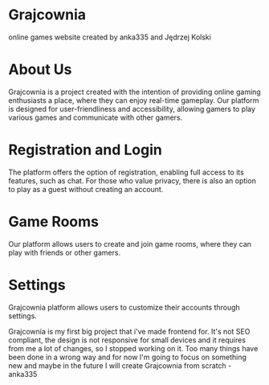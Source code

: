 # Grajcownia
online games website created by anka335 and Jędrzej Kolski

# About Us
Grajcownia is a project created with the intention of providing online gaming enthusiasts a place, where they can enjoy real-time gameplay. Our platform is designed for user-friendliness and accessibility, allowing gamers to play various games and communicate with other gamers.

# Registration and Login
The platform offers the option of registration, enabling full access to its features, such as chat. For those who value privacy, there is also an option to play as a guest without creating an account.

# Game Rooms
Our platform allows users to create and join game rooms, where they can play with friends or other gamers.

# Settings
Grajcownia platform allows users to customize their accounts through settings.

Grajcownia is my first big project that i've made frontend for. It's not SEO compliant, the design is not responsive for small devices and it requires from me a lot of changes, so I stopped working on it. Too many things have been done in a wrong way and for now I'm going to focus on something new and maybe in the future I will create Grajcownia from scratch - anka335
